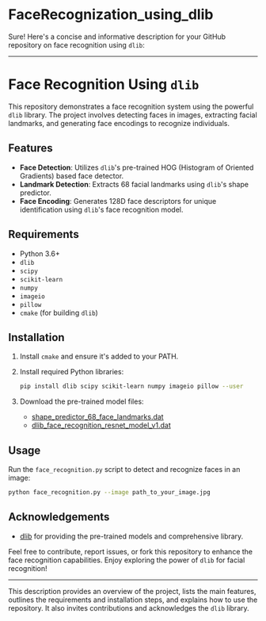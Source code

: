 # FaceRecognization_using_dlib
Sure! Here's a concise and informative description for your GitHub repository on face recognition using `dlib`:

---

# Face Recognition Using `dlib`

This repository demonstrates a face recognition system using the powerful `dlib` library. The project involves detecting faces in images, extracting facial landmarks, and generating face encodings to recognize individuals.

## Features

- **Face Detection**: Utilizes `dlib`'s pre-trained HOG (Histogram of Oriented Gradients) based face detector.
- **Landmark Detection**: Extracts 68 facial landmarks using `dlib`'s shape predictor.
- **Face Encoding**: Generates 128D face descriptors for unique identification using `dlib`'s face recognition model.

## Requirements

- Python 3.6+
- `dlib`
- `scipy`
- `scikit-learn`
- `numpy`
- `imageio`
- `pillow`
- `cmake` (for building `dlib`)

## Installation

1. Install `cmake` and ensure it's added to your PATH.
2. Install required Python libraries:

    ```bash
    pip install dlib scipy scikit-learn numpy imageio pillow --user
    ```

3. Download the pre-trained model files:
    - [shape_predictor_68_face_landmarks.dat](http://dlib.net/files/shape_predictor_68_face_landmarks.dat.bz2)
    - [dlib_face_recognition_resnet_model_v1.dat](http://dlib.net/files/dlib_face_recognition_resnet_model_v1.dat.bz2)

## Usage

Run the `face_recognition.py` script to detect and recognize faces in an image:

```bash
python face_recognition.py --image path_to_your_image.jpg
```

## Acknowledgements

- [dlib](http://dlib.net) for providing the pre-trained models and comprehensive library.

Feel free to contribute, report issues, or fork this repository to enhance the face recognition capabilities. Enjoy exploring the power of `dlib` for facial recognition!

---

This description provides an overview of the project, lists the main features, outlines the requirements and installation steps, and explains how to use the repository. It also invites contributions and acknowledges the `dlib` library.
